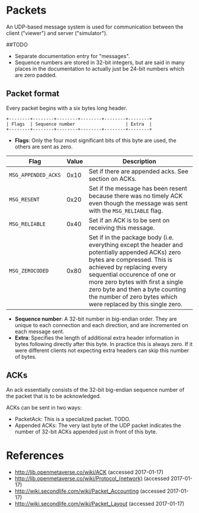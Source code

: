 # Packets
An UDP-based message system is used for communication between the client ("viewer") and server ("simulator").

##TODO
* Separate documentation entry for "messages".
* Sequence numbers are stored in 32-bit integers, but are said in many places in the documentation to actually just be 24-bit numbers which are zero padded.

## Packet format
Every packet begins with a six bytes long header.

```
+--------+--------+--------+--------+--------+--------+
| Flags  | Sequence number                   | Extra  |
+--------+--------+--------+--------+--------+--------+
```

* **Flags**: Only the four most significant bits of this byte are used, the others are sent as zero.

| Flag                | Value       | Description |
|---------------------|-------------|-------------|
| `MSG_APPENDED_ACKS` | 0x10        | Set if there are appended acks. See section on ACKs. |
| `MSG_RESENT`        | 0x20        | Set if the message has been resent because there was no timely ACK even though the message was sent with the `MSG_RELIABLE` flag. |
| `MSG_RELIABLE`      | 0x40        | Set if an ACK is to be sent on receiving this message. |
| `MSG_ZEROCODED`     | 0x80        | Set if in the package body (i.e. everything except the header and potentially appended ACKs) zero bytes are compressed. This is achieved by replacing every sequential occurence of one or more zero bytes with first a single zero byte and then a byte counting the number of zero bytes which were replaced by this single zero. |

* **Sequence number**: A 32-bit number in big-endian order. They are unique to each connection and each direction, and are incremented on each message sent.
* **Extra**: Specifies the length of additional extra header information in bytes following directly after this byte. In practice this is always zero. If it were different clients not expecting extra headers can skip this number of bytes.

## ACKs
An ack essentially consists of the 32-bit big-endian sequence number of the packet that is to be acknowledged.

ACKs can be sent in two ways:
* PacketAck: This is a specialized packet. TODO.
* Appended ACKs: The very last byte of the UDP packet indicates the number of 32-bit ACKs appended just in front of this byte.

# References
* http://lib.openmetaverse.co/wiki/ACK (accessed 2017-01-17)
* http://lib.openmetaverse.co/wiki/Protocol_(network) (accessed 2017-01-17)
* http://wiki.secondlife.com/wiki/Packet_Accounting (accessed 2017-01-17)
* http://wiki.secondlife.com/wiki/Packet_Layout (accessed 2017-01-17)


